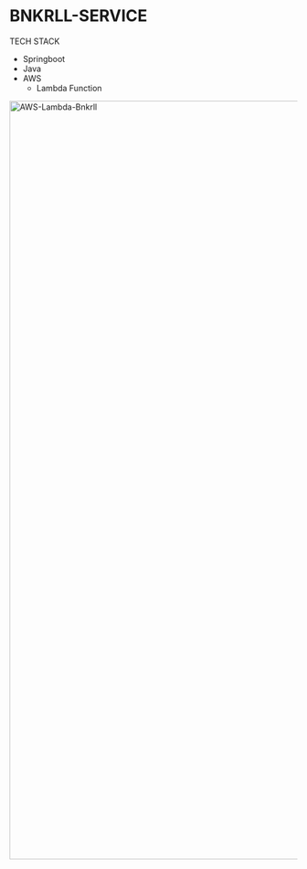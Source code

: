# BNKRLL-SERVICE

TECH STACK
- Springboot
- Java
- AWS
  - Lambda Function 
<img width="1328" alt="AWS-Lambda-Bnkrll" src="https://github.com/logunlaja26/BNKRLL-SERVICE/assets/26635939/19b3a31c-93fa-4d1c-b295-f0bf88d82200">
